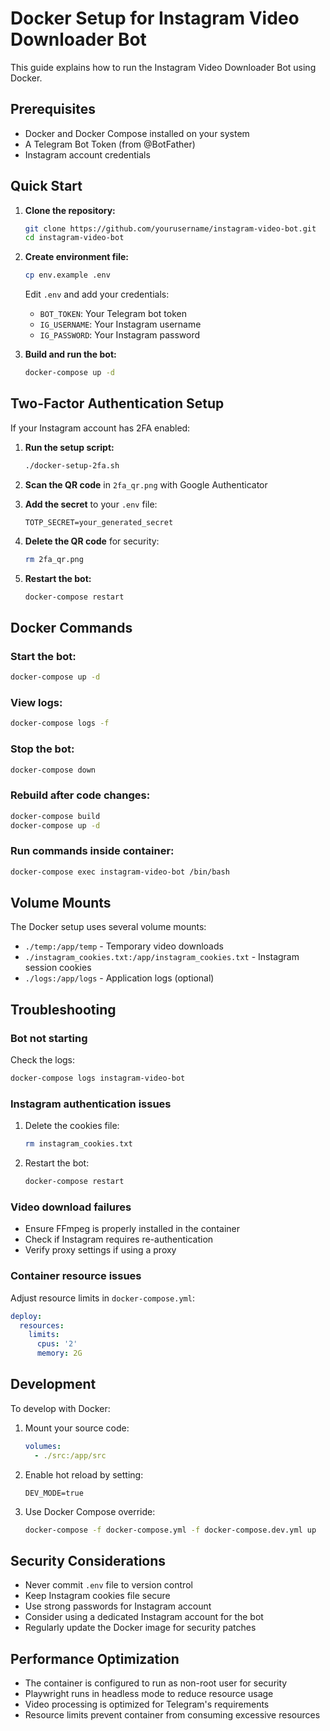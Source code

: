 # Docker Setup for Instagram Video Downloader Bot

This guide explains how to run the Instagram Video Downloader Bot using Docker.

## Prerequisites

- Docker and Docker Compose installed on your system
- A Telegram Bot Token (from @BotFather)
- Instagram account credentials

## Quick Start

1. **Clone the repository:**
   ```bash
   git clone https://github.com/yourusername/instagram-video-bot.git
   cd instagram-video-bot
   ```

2. **Create environment file:**
   ```bash
   cp env.example .env
   ```
   Edit `.env` and add your credentials:
   - `BOT_TOKEN`: Your Telegram bot token
   - `IG_USERNAME`: Your Instagram username
   - `IG_PASSWORD`: Your Instagram password

3. **Build and run the bot:**
   ```bash
   docker-compose up -d
   ```

## Two-Factor Authentication Setup

If your Instagram account has 2FA enabled:

1. **Run the setup script:**
   ```bash
   ./docker-setup-2fa.sh
   ```

2. **Scan the QR code** in `2fa_qr.png` with Google Authenticator

3. **Add the secret** to your `.env` file:
   ```env
   TOTP_SECRET=your_generated_secret
   ```

4. **Delete the QR code** for security:
   ```bash
   rm 2fa_qr.png
   ```

5. **Restart the bot:**
   ```bash
   docker-compose restart
   ```

## Docker Commands

### Start the bot:
```bash
docker-compose up -d
```

### View logs:
```bash
docker-compose logs -f
```

### Stop the bot:
```bash
docker-compose down
```

### Rebuild after code changes:
```bash
docker-compose build
docker-compose up -d
```

### Run commands inside container:
```bash
docker-compose exec instagram-video-bot /bin/bash
```

## Volume Mounts

The Docker setup uses several volume mounts:

- `./temp:/app/temp` - Temporary video downloads
- `./instagram_cookies.txt:/app/instagram_cookies.txt` - Instagram session cookies
- `./logs:/app/logs` - Application logs (optional)

## Troubleshooting

### Bot not starting
Check the logs:
```bash
docker-compose logs instagram-video-bot
```

### Instagram authentication issues
1. Delete the cookies file:
   ```bash
   rm instagram_cookies.txt
   ```
2. Restart the bot:
   ```bash
   docker-compose restart
   ```

### Video download failures
- Ensure FFmpeg is properly installed in the container
- Check if Instagram requires re-authentication
- Verify proxy settings if using a proxy

### Container resource issues
Adjust resource limits in `docker-compose.yml`:
```yaml
deploy:
  resources:
    limits:
      cpus: '2'
      memory: 2G
```

## Development

To develop with Docker:

1. Mount your source code:
   ```yaml
   volumes:
     - ./src:/app/src
   ```

2. Enable hot reload by setting:
   ```env
   DEV_MODE=true
   ```

3. Use Docker Compose override:
   ```bash
   docker-compose -f docker-compose.yml -f docker-compose.dev.yml up
   ```

## Security Considerations

- Never commit `.env` file to version control
- Keep Instagram cookies file secure
- Use strong passwords for Instagram account
- Consider using a dedicated Instagram account for the bot
- Regularly update the Docker image for security patches

## Performance Optimization

- The container is configured to run as non-root user for security
- Playwright runs in headless mode to reduce resource usage
- Video processing is optimized for Telegram's requirements
- Resource limits prevent container from consuming excessive resources 